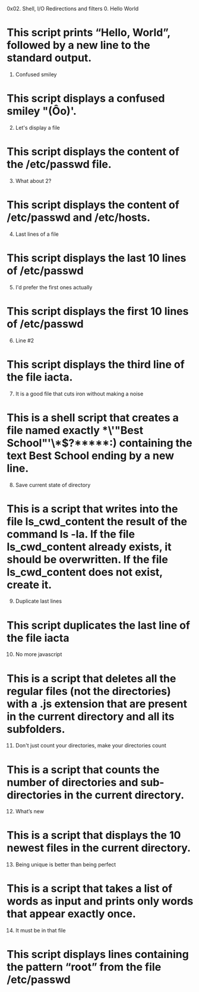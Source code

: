 0x02. Shell, I/O Redirections and filters
0. Hello World
# This script prints “Hello, World”, followed by a new line to the standard output.
1. Confused smiley
# This script displays a confused smiley "(Ôo)'.
2. Let's display a file
# This script displays the content of the /etc/passwd file.
3. What about 2?
# This script displays the content of /etc/passwd and /etc/hosts.
4. Last lines of a file
# This script displays the last 10 lines of /etc/passwd
5. I'd prefer the first ones actually
# This script displays the first 10 lines of /etc/passwd
6. Line #2
# This script displays the third line of the file iacta.
7. It is a good file that cuts iron without making a noise
# This is a shell script that creates a file named exactly \*\\'"Best School"\'\\*$\?\*\*\*\*\*:) containing the text Best School ending by a new line.
8. Save current state of directory
# This is a script that writes into the file ls_cwd_content the result of the command ls -la. If the file ls_cwd_content already exists, it should be overwritten. If the file ls_cwd_content does not exist, create it.
9. Duplicate last lines
# This script duplicates the last line of the file iacta
10. No more javascript
# This is a script that deletes all the regular files (not the directories) with a .js extension that are present in the current directory and all its subfolders.
11. Don't just count your directories, make your directories count
# This is a script that counts the number of directories and sub-directories in the current directory.
12. What’s new
# This is a script that displays the 10 newest files in the current directory.
13. Being unique is better than being perfect
# This is a script that takes a list of words as input and prints only words that appear exactly once.
14. It must be in that file
# This script displays lines containing the pattern “root” from the file /etc/passwd





